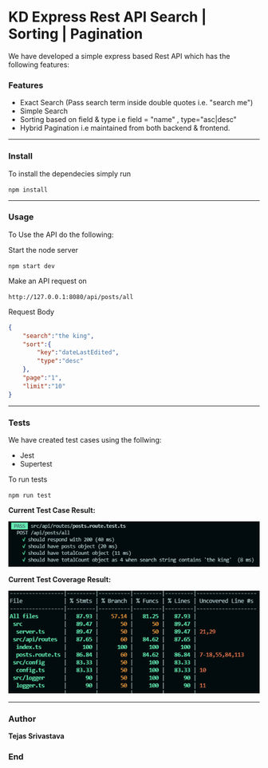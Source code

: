 # KD Express Rest API Search | Sorting | Pagination

We have developed a simple express based Rest API which has the following features:

### Features
- Exact Search (Pass search term inside double quotes i.e. "search me")
- Simple Search
- Sorting based on field & type i.e  field = "name" , type="asc|desc"
- Hybrid Pagination i.e maintained from both backend & frontend.

------------


### Install
To install the dependecies simply run

`npm install `

------------


### Usage
To Use the API do the following:

Start the node server

`npm start dev`

Make an API request on 

`http://127.0.0.1:8080/api/posts/all`

Request Body

```json
{
    "search":"the king",
    "sort":{
        "key":"dateLastEdited",
        "type":"desc"
    },
    "page":"1",
    "limit":"10"
}
```

------------



### Tests

We have created test cases using the follwing:

- Jest
- Supertest

To run tests

`npm run test`


**Current Test Case Result:**


[![](https://github.com/tejassrivastava/kd-sorter/blob/main/TestResult.png)](https://github.com/tejassrivastava/kd-sorter/blob/main/TestResult.png)

**Current Test Coverage Result:**

[![](https://github.com/tejassrivastava/kd-sorter/blob/main/TestCoverage.png)](https://github.com/tejassrivastava/kd-sorter/blob/main/TestCoverage.png)


------------


### Author
**Tejas Srivastava**

### End
